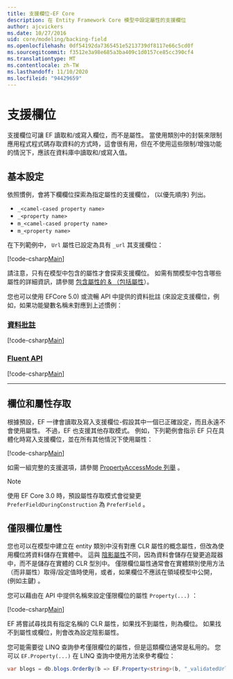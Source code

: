 ```yaml
---
title: 支援欄位-EF Core
description: 在 Entity Framework Core 模型中設定屬性的支援欄位
author: ajcvickers
ms.date: 10/27/2016
uid: core/modeling/backing-field
ms.openlocfilehash: 0df54192da7365451e5213739df8117e66c5cd0f
ms.sourcegitcommit: f3512e3a98e685a3ba409c1d0157ce85cc390cf4
ms.translationtype: MT
ms.contentlocale: zh-TW
ms.lasthandoff: 11/10/2020
ms.locfileid: "94429659"
---
```

# <a name="backing-fields"></a>支援欄位

支援欄位可讓 EF 讀取和/或寫入欄位，而不是屬性。 當使用類別中的封裝來限制應用程式程式碼存取資料的方式時，這會很有用，但在不使用這些限制/增強功能的情況下，應該在資料庫中讀取和/或寫入值。

## <a name="basic-configuration"></a>基本設定

依照慣例，會將下欄欄位探索為指定屬性的支援欄位， (以優先順序) 列出。

* `_<camel-cased property name>`
* `_<property name>`
* `m_<camel-cased property name>`
* `m_<property name>`

在下列範例中， `Url` 屬性已設定為具有 `_url` 其支援欄位：

[!code-csharp[Main](../../../samples/core/Modeling/Conventions/BackingField.cs#Sample)]

請注意，只有在模型中包含的屬性才會探索支援欄位。 如需有關模型中包含哪些屬性的詳細資訊，請參閱 [包含屬性的 & （包括屬性](xref:core/modeling/entity-properties)）。

您也可以使用 EFCore 5.0) 或流暢 API 中提供的資料批註 (來設定支援欄位，例如，如果功能變數名稱未對應到上述慣例：

### <a name="data-annotations"></a>[資料批註](#tab/data-annotations)

[!code-csharp[Main](../../../samples/core/Modeling/DataAnnotations/BackingField.cs?name=BackingField&highlight=7)]

### <a name="fluent-api"></a>[Fluent API](#tab/fluent-api)

[!code-csharp[Main](../../../samples/core/Modeling/FluentAPI/BackingField.cs?name=BackingField&highlight=5)]

***

## <a name="field-and-property-access"></a>欄位和屬性存取

根據預設，EF 一律會讀取及寫入支援欄位-假設其中一個已正確設定，而且永遠不會使用屬性。 不過，EF 也支援其他存取模式。 例如，下列範例會指示 EF 只在具體化時寫入支援欄位，並在所有其他情況下使用屬性：

[!code-csharp[Main](../../../samples/core/Modeling/FluentAPI/BackingFieldAccessMode.cs?name=BackingFieldAccessMode&highlight=6)]

如需一組完整的支援選項，請參閱 [PropertyAccessMode 列舉](/dotnet/api/microsoft.entityframeworkcore.propertyaccessmode) 。

> [!NOTE]
> 使用 EF Core 3.0 時，預設屬性存取模式會從變更 `PreferFieldDuringConstruction` 為 `PreferField` 。

## <a name="field-only-properties"></a>僅限欄位屬性

您也可以在模型中建立在 entity 類別中沒有對應 CLR 屬性的概念屬性，但改為使用欄位將資料儲存在實體中。 這與 [陰影屬性](xref:core/modeling/shadow-properties)不同，因為資料會儲存在變更追蹤器中，而不是儲存在實體的 CLR 型別中。 僅限欄位屬性通常會在實體類別使用方法（而非屬性）取得/設定值時使用，或者，如果欄位不應該在領域模型中公開， (例如主鍵) 。

您可以藉由在 API 中提供名稱來設定僅限欄位的屬性 `Property(...)` ：

[!code-csharp[Main](../../../samples/core/Modeling/FluentAPI/BackingFieldNoProperty.cs#Sample)]

EF 將嘗試尋找具有指定名稱的 CLR 屬性，如果找不到屬性，則為欄位。 如果找不到屬性或欄位，則會改為設定陰影屬性。

您可能需要從 LINQ 查詢參考僅限欄位的屬性，但是這類欄位通常是私用的。 您可以 `EF.Property(...)` 在 LINQ 查詢中使用方法來參考欄位：

```csharp
var blogs = db.blogs.OrderBy(b => EF.Property<string>(b, "_validatedUrl"));
```
